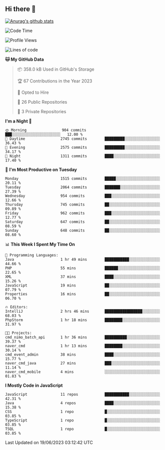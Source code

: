 ## Hi there 👋

[![Anurag's github stats](https://github-readme-stats.vercel.app/api?username=Songwonseok)](https://github.com/anuraghazra/github-readme-stats)



<!--START_SECTION:waka-->
![Code Time](http://img.shields.io/badge/Code%20Time-2%2C273%20hrs%208%20mins-blue)

![Profile Views](http://img.shields.io/badge/Profile%20Views-0-blue)

![Lines of code](https://img.shields.io/badge/From%20Hello%20World%20I%27ve%20Written-35.0%20million%20lines%20of%20code-blue)

**🐱 My GitHub Data** 

> 📦 358.0 kB Used in GitHub's Storage 
 > 
> 🏆 67 Contributions in the Year 2023
 > 
> 💼 Opted to Hire
 > 
> 📜 26 Public Repositories 
 > 
> 🔑 3 Private Repositories 
 > 
**I'm a Night 🦉** 

```text
🌞 Morning                904 commits         ███░░░░░░░░░░░░░░░░░░░░░░   12.00 % 
🌆 Daytime                2745 commits        █████████░░░░░░░░░░░░░░░░   36.43 % 
🌃 Evening                2575 commits        █████████░░░░░░░░░░░░░░░░   34.17 % 
🌙 Night                  1311 commits        ████░░░░░░░░░░░░░░░░░░░░░   17.40 % 
```
📅 **I'm Most Productive on Tuesday** 

```text
Monday                   1515 commits        █████░░░░░░░░░░░░░░░░░░░░   20.11 % 
Tuesday                  2064 commits        ███████░░░░░░░░░░░░░░░░░░   27.39 % 
Wednesday                954 commits         ███░░░░░░░░░░░░░░░░░░░░░░   12.66 % 
Thursday                 745 commits         ██░░░░░░░░░░░░░░░░░░░░░░░   09.89 % 
Friday                   962 commits         ███░░░░░░░░░░░░░░░░░░░░░░   12.77 % 
Saturday                 647 commits         ██░░░░░░░░░░░░░░░░░░░░░░░   08.59 % 
Sunday                   648 commits         ██░░░░░░░░░░░░░░░░░░░░░░░   08.60 % 
```


📊 **This Week I Spent My Time On** 

```text
💬 Programming Languages: 
Java                     1 hr 49 mins        ███████████░░░░░░░░░░░░░░   44.66 % 
PHP                      55 mins             ██████░░░░░░░░░░░░░░░░░░░   22.65 % 
XML                      37 mins             ████░░░░░░░░░░░░░░░░░░░░░   15.26 % 
JavaScript               19 mins             ██░░░░░░░░░░░░░░░░░░░░░░░   07.79 % 
Properties               16 mins             ██░░░░░░░░░░░░░░░░░░░░░░░   06.70 % 

🔥 Editors: 
IntelliJ                 2 hrs 46 mins       █████████████████░░░░░░░░   68.03 % 
PhpStorm                 1 hr 18 mins        ████████░░░░░░░░░░░░░░░░░   31.97 % 

🐱‍💻 Projects: 
cmd_nimo_batch_api       1 hr 36 mins        ██████████░░░░░░░░░░░░░░░   39.37 % 
naver_cmd                1 hr 13 mins        ████████░░░░░░░░░░░░░░░░░   30.14 % 
cmd_event_admin          38 mins             ████░░░░░░░░░░░░░░░░░░░░░   15.77 % 
naver_cmd_java           27 mins             ███░░░░░░░░░░░░░░░░░░░░░░   11.14 % 
naver_cmd_mobile         4 mins              ░░░░░░░░░░░░░░░░░░░░░░░░░   01.83 % 
```

**I Mostly Code in JavaScript** 

```text
JavaScript               11 repos            ███████████░░░░░░░░░░░░░░   42.31 % 
Java                     4 repos             ████░░░░░░░░░░░░░░░░░░░░░   15.38 % 
CSS                      1 repo              █░░░░░░░░░░░░░░░░░░░░░░░░   03.85 % 
TypeScript               1 repo              █░░░░░░░░░░░░░░░░░░░░░░░░   03.85 % 
TSQL                     1 repo              █░░░░░░░░░░░░░░░░░░░░░░░░   03.85 % 
```




 Last Updated on 19/06/2023 03:12:42 UTC
<!--END_SECTION:waka-->
